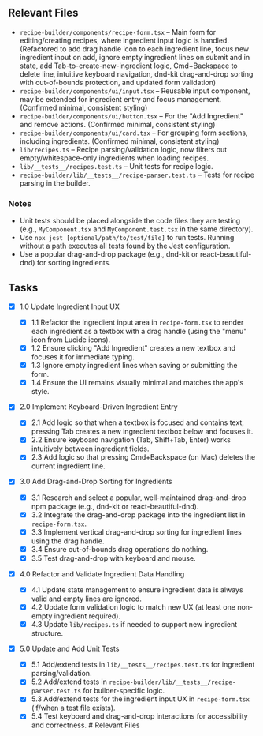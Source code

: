 ## Relevant Files

- `recipe-builder/components/recipe-form.tsx` – Main form for editing/creating recipes, where ingredient input logic is handled. (Refactored to add drag handle icon to each ingredient line, focus new ingredient input on add, ignore empty ingredient lines on submit and in state, add Tab-to-create-new-ingredient logic, Cmd+Backspace to delete line, intuitive keyboard navigation, dnd-kit drag-and-drop sorting with out-of-bounds protection, and updated form validation)
- `recipe-builder/components/ui/input.tsx` – Reusable input component, may be extended for ingredient entry and focus management. (Confirmed minimal, consistent styling)
- `recipe-builder/components/ui/button.tsx` – For the "Add Ingredient" and remove actions. (Confirmed minimal, consistent styling)
- `recipe-builder/components/ui/card.tsx` – For grouping form sections, including ingredients. (Confirmed minimal, consistent styling)
- `lib/recipes.ts` – Recipe parsing/validation logic, now filters out empty/whitespace-only ingredients when loading recipes.
- `lib/__tests__/recipes.test.ts` – Unit tests for recipe logic.
- `recipe-builder/lib/__tests__/recipe-parser.test.ts` – Tests for recipe parsing in the builder.

### Notes

- Unit tests should be placed alongside the code files they are testing (e.g., `MyComponent.tsx` and `MyComponent.test.tsx` in the same directory).
- Use `npx jest [optional/path/to/test/file]` to run tests. Running without a path executes all tests found by the Jest configuration.
- Use a popular drag-and-drop package (e.g., dnd-kit or react-beautiful-dnd) for sorting ingredients.

## Tasks

- [x] 1.0 Update Ingredient Input UX

  - [x] 1.1 Refactor the ingredient input area in `recipe-form.tsx` to render each ingredient as a textbox with a drag handle (using the "menu" icon from Lucide icons).
  - [x] 1.2 Ensure clicking "Add Ingredient" creates a new textbox and focuses it for immediate typing.
  - [x] 1.3 Ignore empty ingredient lines when saving or submitting the form.
  - [x] 1.4 Ensure the UI remains visually minimal and matches the app's style.

- [x] 2.0 Implement Keyboard-Driven Ingredient Entry

  - [x] 2.1 Add logic so that when a textbox is focused and contains text, pressing Tab creates a new ingredient textbox below and focuses it.
  - [x] 2.2 Ensure keyboard navigation (Tab, Shift+Tab, Enter) works intuitively between ingredient fields.
  - [x] 2.3 Add logic so that pressing Cmd+Backspace (on Mac) deletes the current ingredient line.

- [x] 3.0 Add Drag-and-Drop Sorting for Ingredients

  - [x] 3.1 Research and select a popular, well-maintained drag-and-drop npm package (e.g., dnd-kit or react-beautiful-dnd).
  - [x] 3.2 Integrate the drag-and-drop package into the ingredient list in `recipe-form.tsx`.
  - [x] 3.3 Implement vertical drag-and-drop sorting for ingredient lines using the drag handle.
  - [x] 3.4 Ensure out-of-bounds drag operations do nothing.
  - [x] 3.5 Test drag-and-drop with keyboard and mouse.

- [x] 4.0 Refactor and Validate Ingredient Data Handling

  - [x] 4.1 Update state management to ensure ingredient data is always valid and empty lines are ignored.
  - [x] 4.2 Update form validation logic to match new UX (at least one non-empty ingredient required).
  - [x] 4.3 Update `lib/recipes.ts` if needed to support new ingredient structure.

- [x] 5.0 Update and Add Unit Tests
  - [x] 5.1 Add/extend tests in `lib/__tests__/recipes.test.ts` for ingredient parsing/validation.
  - [x] 5.2 Add/extend tests in `recipe-builder/lib/__tests__/recipe-parser.test.ts` for builder-specific logic.
  - [x] 5.3 Add/extend tests for the ingredient input UX in `recipe-form.tsx` (if/when a test file exists).
  - [x] 5.4 Test keyboard and drag-and-drop interactions for accessibility and correctness. # Relevant Files
